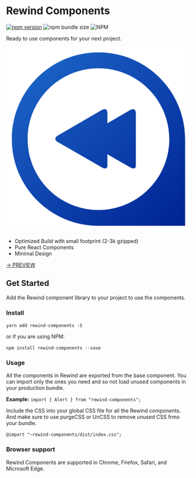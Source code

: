 # Rewind Components

[![npm version](https://badge.fury.io/js/rewind-components.svg)](https://badge.fury.io/js/rewind-components)
![npm bundle size](https://img.shields.io/bundlephobia/minzip/rewind-components.svg)
![NPM](https://img.shields.io/npm/l/rewind-components.svg)

Ready to use components for your next project.

![Rewind Logo](public/rewind-logo.png)

* Optimized Build with small footprint (2-3k gzipped)
* Pure React Components
* Minimal Design

<a href="https://rewind-components.apvarun.com/" target="_blank">→ PREVIEW</a>

## Get Started

Add the Rewind component library to your project to use the components.

### Install

```
yarn add rewind-components -S
```
or if you are using NPM:
```
npm install rewind-components --save
```

### Usage

All the components in Rewind are exported from the base component.
You can import only the ones you need and so not load unused components in your production bundle.

**Example:** `import { Alert } from "rewind-components";`

Include the CSS into your global CSS file for all the Rewind components.
And make sure to use purgeCSS or UnCSS to remove unused CSS frmo your bundle.

```
@import "~rewind-components/dist/index.css";
```

### Browser support

Rewind Components are supported in Chrome, Firefox, Safari, and Microsoft Edge.
